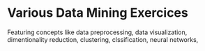 # Various Data Mining Exercices

Featuring concepts like data preprocessing, data visualization, dimentionality reduction, clustering, clssification, neural networks, 
